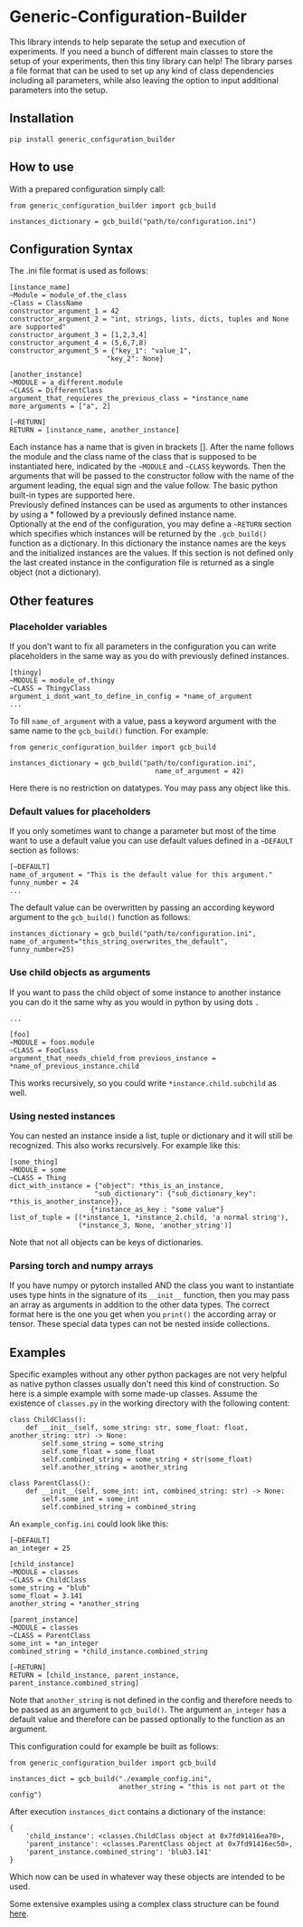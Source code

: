 # Generic-Configuration-Builder
This library intends to help separate the setup and execution of experiments. If you need a bunch of different main classes to store the setup of your experiments, then this tiny library can help!
The library parses a file format that can be used to set up any kind of class dependencies including all parameters, while also leaving the option to input additional parameters into the setup.

## Installation
```
pip install generic_configuration_builder
```

## How to use
With a prepared configuration simply call:
```
from generic_configuration_builder import gcb_build

instances_dictionary = gcb_build("path/to/configuration.ini")
```

## Configuration Syntax
The .ini file format is used as follows:

```
[instance_name]
~Module = module_of.the_class
~Class = ClassName
constructor_argument_1 = 42
constructor_argument_2 = "int, strings, lists, dicts, tuples and None are supported"
constructor_argument_3 = [1,2,3,4]
constructor_argument_4 = (5,6,7,8)
constructor_argument_5 = {"key_1": "value_1",
                        "key_2": None}

[another_instance]
~MODULE = a_different.module
~CLASS = DifferentClass
argument_that_requieres_the_previous_class = *instance_name
more_arguments = ["a", 2]

[~RETURN]
RETURN = [instance_name, another_instance]
```

Each instance has a name that is given in brackets [].
After the name follows the module and the class name of the class that is supposed to be instantiated here, indicated by the `~MODULE` and `~CLASS` keywords.
Then the arguments that will be passed to the constructor follow with the name of the argument leading, the equal sign and the value follow. The basic python built-in types are supported here. <br>
Previously defined instances can be used as arguments to other instances by using a * followed by a previously defined instance name.<br>
Optionally at the end of the configuration, you may define a `~RETURN` section which specifies which instances will be returned by the `.gcb_build()` function as a dictionary. In this dictionary the instance names are the keys and the initialized instances are the values. If this section is not defined only the last created instance in the configuration file is returned as a single object (not a dictionary).

## Other features

### Placeholder variables
If you don't want to fix all parameters in the configuration you can write placeholders in the same way as you do with previously defined instances.

```
[thingy]
~MODULE = module_of.thingy
~CLASS = ThingyClass
argument_i_dont_want_to_define_in_config = *name_of_argument
...
```
To fill `name_of_argument` with a value, pass a keyword argument with the same name to the `gcb_build()` function. For example:
```
from generic_configuration_builder import gcb_build

instances_dictionary = gcb_build("path/to/configuration.ini", 
                                    name_of_argument = 42)
```

Here there is no restriction on datatypes. You may pass any object like this.

### Default values for placeholders
If you only sometimes want to change a parameter but most of the time want to use a default value you can use default values defined in a `~DEFAULT` section as follows:

```
[~DEFAULT]
name_of_argument = "This is the default value for this argument."
funny_number = 24
...
```
The default value can be overwritten by passing an according keyword argument to the `gcb_build()` function as follows:
```
instances_dictionary = gcb_build("path/to/configuration.ini", name_of_argument="this_string_overwrites_the_default",
funny_number=25)
```

### Use child objects as arguments

If you want to pass the child object of some instance to another instance you can do it the same why as you would in python by using dots `.`
```
...

[foo]
~MODULE = foos.module
~CLASS = FooClass
argument_that_needs_chield_from previous_instance = *name_of_previous_instance.child
```

This works recursively, so you could write `*instance.child.subchild` as well.

### Using nested instances

You can nested an instance inside a list, tuple or dictionary and it will still be recognized. This also works recursively. For example like this:

```
[some_thing]
~MODULE = some
~CLASS = Thing
dict_with_instance = {"object": *this_is_an_instance, 
                     "sub_dictionary": {"sub_dictionary_key": *this_is_another_instance}},
                    {*instance_as_key : "some value"}
list_of_tuple = [(*instance_1, *instance_2.child, 'a normal string'),
                 (*instance_3, None, 'another_string')]
```
Note that not all objects can be keys of dictionaries.

### Parsing torch and numpy arrays

If you have numpy or pytorch installed AND the class you want to instantiate uses type hints in the signature of its `__init__` function, then you may pass an array as arguments in addition to the other data types. The correct format here is the one you get when you `print()` the according array or tensor. These special data types can not be nested inside collections.

## Examples 
Specific examples without any other python packages are not very helpful as native python classes usually don't need this kind of construction. 
So here is a simple example with some made-up classes.
Assume the existence of `classes.py` in the working directory with the following content:
```
class ChildClass():
    def __init__(self, some_string: str, some_float: float, another_string: str) -> None:
        self.some_string = some_string
        self.some_float = some_float
        self.combined_string = some_string + str(some_float)
        self.another_string = another_string

class ParentClass():
    def __init__(self, some_int: int, combined_string: str) -> None:
        self.some_int = some_int
        self.combined_string = combined_string
```

An `example_config.ini` could look like this:
```
[~DEFAULT]
an_integer = 25

[child_instance]
~MODULE = classes
~CLASS = ChildClass
some_string = "blub"
some_float = 3.141
another_string = *another_string

[parent_instance]
~MODULE = classes
~CLASS = ParentClass
some_int = *an_integer
combined_string = *child_instance.combined_string

[~RETURN]
RETURN = [child_instance, parent_instance, parent_instance.combined_string]
```

Note that `another_string` is not defined in the config and therefore needs to be passed as an argument to `gcb_build()`. The argument `an_integer` has a default value and therefore can be passed optionally to the function as an argument.

This configuration could for example be built as follows:

```
from generic_configuration_builder import gcb_build

instances_dict = gcb_build("./example_config.ini", 
                           another_string = "this is not part ot the config")
```

After execution `instances_dict` contains a dictionary of the instance:
```
{
    'child_instance': <classes.ChildClass object at 0x7fd91416ea70>,
    'parent_instance': <classes.ParentClass object at 0x7fd91416ec50>,
    'parent_instance.combined_string': 'blub3.141'
}
```
Which now can be used in whatever way these objects are intended to be used.

Some extensive examples using a complex class structure can be found [here](https://github.com/Sebastian-Griesbach/Improving-Policy-Conditioned-Value-Functions/tree/main/experiments).
